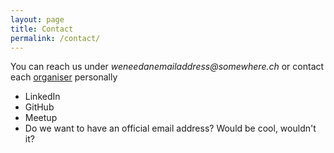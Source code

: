 ```yaml
---
layout: page
title: Contact
permalink: /contact/
---
```


You can reach us under _weneedanemailaddress@somewhere.ch_ or contact each [organiser][link organiser] personally


  - LinkedIn
  - GitHub
  - Meetup
  - Do we want to have an official email address? Would be cool, wouldn't it?




[link organiser]: /organisers/people
